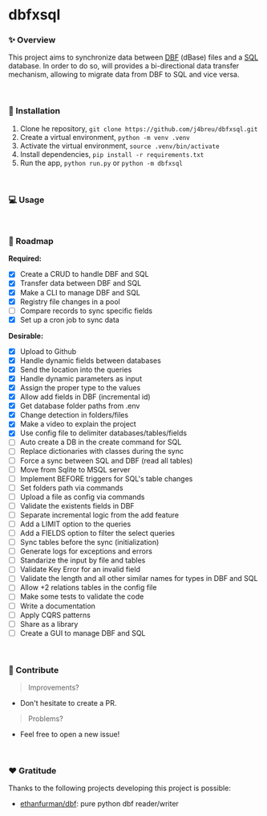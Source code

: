 # dbfxsql


### ✨ Overview

This project aims to synchronize data between [DBF](https://en.wikipedia.org/wiki/DBF) (dBase) files and a [SQL](https://en.wikipedia.org/wiki/SQL) database. In order to do so, will provides a bi-directional data transfer mechanism, allowing to migrate data from DBF to SQL and vice versa.

&nbsp;

### 🔌 Installation

1. Clone he repository, `git clone https://github.com/j4breu/dbfxsql.git`
2. Create a virtual environment, `python -m venv .venv`
3. Activate the virtual environment, `source .venv/bin/activate`
4. Install dependencies, `pip install -r requirements.txt`
5. Run the app, `python run.py` or `python -m dbfxsql`

&nbsp;

### 💻 Usage


&nbsp;

### 📝 Roadmap

**Required:**
- [x] Create a CRUD to handle DBF and SQL
- [x] Transfer data between DBF and SQL
- [x] Make a CLI to manage DBF and SQL
- [x] Registry file changes in a pool
- [ ] Compare records to sync specific fields
- [x] Set up a cron job to sync data

**Desirable:**
- [x] Upload to Github
- [x] Handle dynamic fields between databases
- [x] Send the location into the queries
- [x] Handle dynamic parameters as input
- [x] Assign the proper type to the values
- [x] Allow add fields in DBF (incremental id)
- [x] Get database folder paths from .env
- [x] Change detection in folders/files
- [x] Make a video to explain the project
- [x] Use config file to delimiter databases/tables/fields
- [ ] Auto create a DB in the create command for SQL
- [ ] Replace dictionaries with classes during the sync
- [ ] Force a sync between SQL and DBF (read all tables)
- [ ] Move from Sqlite to MSQL server
- [ ] Implement BEFORE triggers for SQL's table changes
- [ ] Set folders path via commands
- [ ] Upload a file as config via commands
- [ ] Validate the existents fields in DBF
- [ ] Separate incremental logic from the add feature
- [ ] Add a LIMIT option to the queries
- [ ] Add a FIELDS option to filter the select queries
- [ ] Sync tables before the sync (initialization)
- [ ] Generate logs for exceptions and errors
- [ ] Standarize the input by file and tables
- [ ] Validate Key Error for an invalid field
- [ ] Validate the length and all other similar names for types in DBF and SQL
- [ ] Allow +2 relations tables in the config file
- [ ] Make some tests to validate the code
- [ ] Write a documentation
- [ ] Apply CQRS patterns
- [ ] Share as a library
- [ ] Create a GUI to manage DBF and SQL

&nbsp;

### 👐 Contribute

> Improvements?

- Don't hesitate to create a PR.

> Problems?

- Feel free to open a new issue!

&nbsp;

### ❤️  Gratitude

Thanks to the following projects developing this project is possible:

- [ethanfurman/dbf](https://github.com/ethanfurman/dbf): pure python dbf reader/writer
